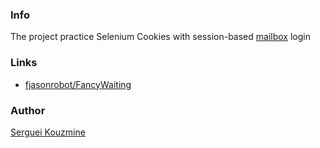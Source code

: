 ### Info
The project practice Selenium Cookies with session-based [mailbox](https://www.yandex.ru/) login

### Links
 * [fjasonrobot/FancyWaiting](http://stackoverflow.com/questions/30174546/selenium-filter-with-predicate)

### Author
[Serguei Kouzmine](kouzmine_serguei@yahoo.com)